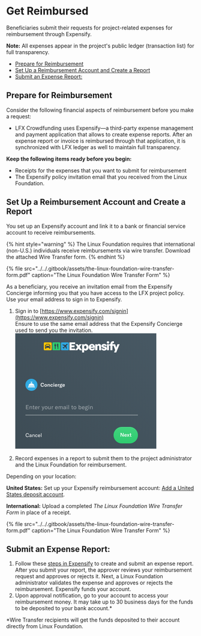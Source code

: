 # Get Reimbursed

Beneficiaries submit their requests for project-related expenses for reimbursement through Expensify. 

**Note:** All expenses appear in the project's public ledger \(transaction list\) for full transparency. 

* [Prepare for Reimbursement](get-reimbursed.md#GetReimbursed-PrepareforReimbursement)
* [Set Up a Reimbursement Account and Create a Report](get-reimbursed.md#GetReimbursed-SetUpaReimbursementAccountandCreateaReport)
* [Submit an Expense Report:](get-reimbursed.md#GetReimbursed-SubmitanExpenseReport:)

## Prepare for Reimbursement <a id="GetReimbursed-PrepareforReimbursement"></a>

Consider the following financial aspects of reimbursement before you make a request:

* LFX Crowdfunding uses Expensify—a third-party expense management and payment application that allows to create expense reports. After an expense report or invoice is reimbursed through that application, it is synchronized with LFX ledger as well to maintain full transparency.

**Keep the following items ready before you begin:**

* Receipts for the expenses that you want to submit for reimbursement
* The Expensify policy invitation email that you received from the Linux Foundation.

## Set Up a Reimbursement Account and Create a Report <a id="GetReimbursed-SetUpaReimbursementAccountandCreateaReport"></a>

You set up an Expensify account and link it to a bank or financial service account to receive reimbursements.

{% hint style="warning" %}
The Linux Foundation requires that international \(non-U.S.\) individuals receive reimbursements via wire transfer. Download the attached Wire Transfer form.
{% endhint %}

{% file src="../../.gitbook/assets/the-linux-foundation-wire-transfer-form.pdf" caption="The Linux Foundation Wire Transfer Form" %}

As a beneficiary, you receive an invitation email from the Expensify Concierge informing you that you have access to the LFX project policy. Use your email address to sign in to Expensify.

1. Sign in to [https://www.expensify.com/signin](https://www.expensify.com/signin)  
Ensure to use the same email address that the Expensify Concierge used to send you the invitation.  
![](../../.gitbook/assets/19595277.png)

3. Record expenses in a report to submit them to the project administrator and the Linux Foundation for reimbursement.

Depending on your location:

**United States:** Set up your Expensify reimbursement account: [Add a United States deposit account](https://docs.expensify.com/en/articles/2931-add-a-deposit-account-united-states).

**International:** Upload a completed _The Linux Foundation Wire Transfer Form_ in place of a receipt.

{% file src="../../.gitbook/assets/the-linux-foundation-wire-transfer-form.pdf" caption="The Linux Foundation Wire Transfer Form" %}

## Submit an Expense Report: <a id="GetReimbursed-SubmitanExpenseReport:"></a>

1. Follow these [steps in Expensify](https://docs.linuxfoundation.org/docs/communitybridge/crowd-funding/how-to-create-and-submit-an-expensify-report) to create and submit an expense report. After you submit your report, the approver reviews your reimbursement request and approves or rejects it. Next, a Linux Foundation administrator validates the expense and approves or rejects the reimbursement. Expensify funds your account.
2.  Upon approval notification, go to your account to access your reimbursement money. It may take up to 30 business days for the funds to be deposited to your bank account.\*

\*Wire Transfer recipients will get the funds deposited to their account directly from Linux Foundation.

